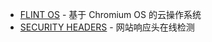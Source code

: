 * [FLINT OS](https://flintos.com/) - 基于 Chromium OS 的云操作系统
* [SECURITY HEADERS](https://securityheaders.io/) - 网站响应头在线检测